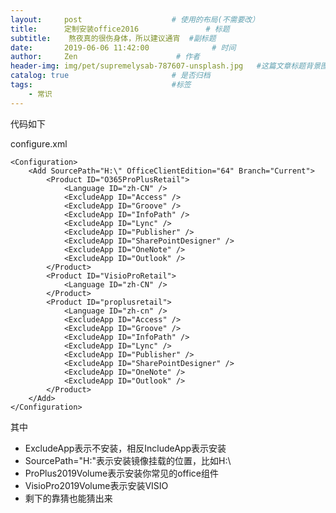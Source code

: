 ```yaml
---
layout:     post                    # 使用的布局(不需要改）
title:      定制安装office2016               # 标题
subtitle:    熬夜真的很伤身体，所以建议通宵  #副标题
date:       2019-06-06 11:42:00              # 时间
author:     Zen                      # 作者
header-img: img/pet/supremelysab-787607-unsplash.jpg   #这篇文章标题背景图片
catalog: true                       # 是否归档
tags:                               #标签
    - 常识
---
```


代码如下

configure.xml
```
<Configuration>
	<Add SourcePath="H:\" OfficeClientEdition="64" Branch="Current">
		<Product ID="O365ProPlusRetail">
			<Language ID="zh-CN" />
			<ExcludeApp ID="Access" />
			<ExcludeApp ID="Groove" />
			<ExcludeApp ID="InfoPath" />
			<ExcludeApp ID="Lync" />
			<ExcludeApp ID="Publisher" />
			<ExcludeApp ID="SharePointDesigner" />
			<ExcludeApp ID="OneNote" />
			<ExcludeApp ID="Outlook" />
		</Product>
		<Product ID="VisioProRetail">
			<Language ID="zh-CN" />
		</Product>
		<Product ID="proplusretail">
			<Language ID="zh-cn" />
			<ExcludeApp ID="Access" />
			<ExcludeApp ID="Groove" />
			<ExcludeApp ID="InfoPath" />
			<ExcludeApp ID="Lync" />
			<ExcludeApp ID="Publisher" />
			<ExcludeApp ID="SharePointDesigner" />
			<ExcludeApp ID="OneNote" />
			<ExcludeApp ID="Outlook" />
		</Product>
	</Add>
</Configuration>
```
其中
+ ExcludeApp表示不安装，相反IncludeApp表示安装
+ SourcePath="H:\"表示安装镜像挂载的位置，比如H:\
+ ProPlus2019Volume表示安装你常见的office组件
+ VisioPro2019Volume表示安装VISIO
+ 剩下的靠猜也能猜出来

